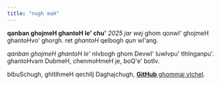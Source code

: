 ```yaml
---
title: "nugh maH"
---
```


**qanban ghojmeH ghantoH le' chu'**
_2025 jar wej_ ghom qonwI' ghojmeH ghantoHvo' ghorgh.
ret _ghantoH_ qelbogh _qun_ wI'ang.

_qanban ghojmeH ghantoH le'_ nIvbogh ghom DevwI' luwIvpu' tlhInganpu'.
ghantoHvam DubmeH, chenmoHmeH je, boQ'e' botIv.

bIbuSchugh, ghItlhmeH qechlIj Daghajchugh,
[**GitHub** ghommaj yIchel](https://github.com/KanbanGuides/OpenGuideToKanban).
